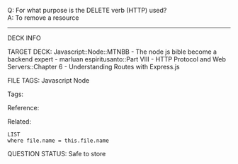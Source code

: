 Q: For what purpose is the DELETE verb (HTTP) used?  
A: To remove a resource
<!--ID: 1690389246800-->

---

DECK INFO

TARGET DECK: Javascript::Node::MTNBB - The node js bible become a backend expert - marluan espiritusanto::Part VIII - HTTP Protocol and Web Servers::Chapter 6 - Understanding Routes with Express.js

FILE TAGS: Javascript Node

Tags:

Reference:

Related:

```dataview
LIST
where file.name = this.file.name
```

QUESTION STATUS: Safe to store